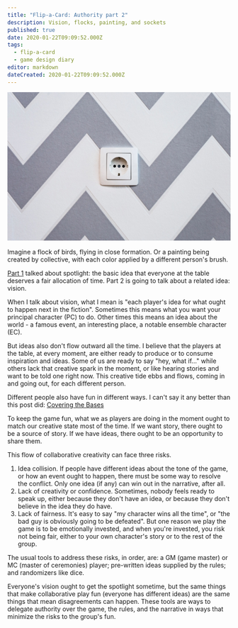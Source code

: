 ```yaml
---
title: "Flip-a-Card: Authority part 2"
description: Vision, flocks, painting, and sockets
published: true
date: 2020-01-22T09:09:52.000Z
tags:
  - flip-a-card
  - game design diary
editor: markdown
dateCreated: 2020-01-22T09:09:52.000Z
---
```


![Featured Image](flip-a-card-authority-part-2.jpg)

Imagine a flock of birds, flying in close formation. Or a painting being created by collective, with each color applied by a different person's brush.

[Part 1](/flip-a-card-authority-part-1/) talked about spotlight: the basic idea that everyone at the table deserves a fair allocation of time. Part 2 is going to talk about a related idea: vision.

When I talk about vision, what I mean is "each player's idea for what ought to happen next in the fiction". Sometimes this means what you want your principal character (PC) to do. Other times this means an idea about the world - a famous event, an interesting place, a notable ensemble character (EC).

But ideas also don't flow outward all the time. I believe that the players at the table, at every moment, are either ready to produce or to consume inspiration and ideas. Some of us are ready to say "hey, what if..." while others lack that creative spark in the moment, or like hearing stories and want to be told one right now. This creative tide ebbs and flows, coming in and going out, for each different person.

Different people also have fun in different ways. I can't say it any better than this post did: [Covering the Bases](http://games.spaceanddeath.com/sin_aesthetics/34)

To keep the game fun, what we as players are doing in the moment ought to match our creative state most of the time. If we want story, there ought to be a source of story. If we have ideas, there ought to be an opportunity to share them.

This flow of collaborative creativity can face three risks.

1. Idea collision. If people have different ideas about the tone of the game, or how an event ought to happen, there must be some way to resolve the conflict. Only one idea (if any) can win out in the narrative, after all.
2. Lack of creativity or confidence. Sometimes, nobody feels ready to speak up, either because they don't have an idea, or because they don't believe in the idea they do have.
3. Lack of fairness. It's easy to say "my character wins all the time", or "the bad guy is obviously going to be defeated". But one reason we play the game is to be emotionally invested, and when you're invested, you risk not being fair, either to your own character's story or to the rest of the group.

The usual tools to address these risks, in order, are: a GM (game master) or MC (master of ceremonies) player; pre-written ideas supplied by the rules; and randomizers like dice.

Everyone's vision ought to get the spotlight sometime, but the same things that make collaborative play fun (everyone has different ideas) are the same things that mean disagreements can happen. These tools are ways to delegate authority over the game, the rules, and the narrative in ways that minimize the risks to the group's fun.


    